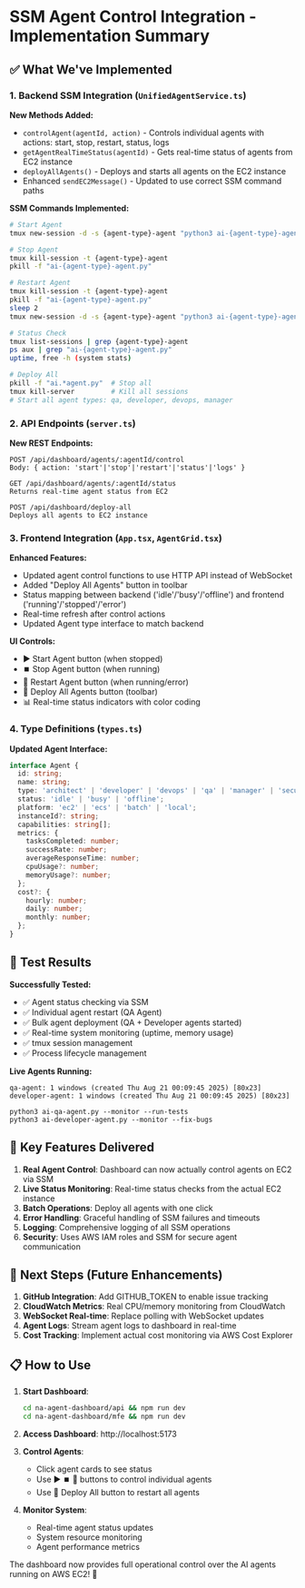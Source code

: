 # SSM Agent Control Integration - Implementation Summary

## ✅ What We've Implemented

### 1. Backend SSM Integration (`UnifiedAgentService.ts`)

**New Methods Added:**
- `controlAgent(agentId, action)` - Controls individual agents with actions: start, stop, restart, status, logs
- `getAgentRealTimeStatus(agentId)` - Gets real-time status of agents from EC2 instance
- `deployAllAgents()` - Deploys and starts all agents on the EC2 instance
- Enhanced `sendEC2Message()` - Updated to use correct SSM command paths

**SSM Commands Implemented:**
```bash
# Start Agent
tmux new-session -d -s {agent-type}-agent "python3 ai-{agent-type}-agent.py --monitor"

# Stop Agent  
tmux kill-session -t {agent-type}-agent
pkill -f "ai-{agent-type}-agent.py"

# Restart Agent
tmux kill-session -t {agent-type}-agent
pkill -f "ai-{agent-type}-agent.py"
sleep 2
tmux new-session -d -s {agent-type}-agent "python3 ai-{agent-type}-agent.py --monitor"

# Status Check
tmux list-sessions | grep {agent-type}-agent
ps aux | grep "ai-{agent-type}-agent.py"
uptime, free -h (system stats)

# Deploy All
pkill -f "ai.*agent.py"  # Stop all
tmux kill-server         # Kill all sessions
# Start all agent types: qa, developer, devops, manager
```

### 2. API Endpoints (`server.ts`)

**New REST Endpoints:**
```
POST /api/dashboard/agents/:agentId/control
Body: { action: 'start'|'stop'|'restart'|'status'|'logs' }

GET /api/dashboard/agents/:agentId/status
Returns real-time agent status from EC2

POST /api/dashboard/deploy-all  
Deploys all agents to EC2 instance
```

### 3. Frontend Integration (`App.tsx`, `AgentGrid.tsx`)

**Enhanced Features:**
- Updated agent control functions to use HTTP API instead of WebSocket
- Added "Deploy All Agents" button in toolbar  
- Status mapping between backend ('idle'/'busy'/'offline') and frontend ('running'/'stopped'/'error')
- Real-time refresh after control actions
- Updated Agent type interface to match backend

**UI Controls:**
- ▶️ Start Agent button (when stopped)
- ⏹️ Stop Agent button (when running)  
- 🔄 Restart Agent button (when running/error)
- 🚀 Deploy All Agents button (toolbar)
- 📊 Real-time status indicators with color coding

### 4. Type Definitions (`types.ts`)

**Updated Agent Interface:**
```typescript
interface Agent {
  id: string;
  name: string;
  type: 'architect' | 'developer' | 'devops' | 'qa' | 'manager' | 'security' | 'coordinator' | 'chat-voice';
  status: 'idle' | 'busy' | 'offline';
  platform: 'ec2' | 'ecs' | 'batch' | 'local';
  instanceId?: string;
  capabilities: string[];
  metrics: {
    tasksCompleted: number;
    successRate: number;
    averageResponseTime: number;
    cpuUsage?: number;
    memoryUsage?: number;
  };
  cost?: {
    hourly: number;
    daily: number;
    monthly: number;
  };
}
```

## 🧪 Test Results

**Successfully Tested:**
- ✅ Agent status checking via SSM
- ✅ Individual agent restart (QA Agent)
- ✅ Bulk agent deployment (QA + Developer agents started)
- ✅ Real-time system monitoring (uptime, memory usage)
- ✅ tmux session management
- ✅ Process lifecycle management

**Live Agents Running:**
```
qa-agent: 1 windows (created Thu Aug 21 00:09:45 2025) [80x23]
developer-agent: 1 windows (created Thu Aug 21 00:09:45 2025) [80x23]

python3 ai-qa-agent.py --monitor --run-tests
python3 ai-developer-agent.py --monitor --fix-bugs
```

## 🎯 Key Features Delivered

1. **Real Agent Control**: Dashboard can now actually control agents on EC2 via SSM
2. **Live Status Monitoring**: Real-time status checks from the actual EC2 instance  
3. **Batch Operations**: Deploy all agents with one click
4. **Error Handling**: Graceful handling of SSM failures and timeouts
5. **Logging**: Comprehensive logging of all SSM operations
6. **Security**: Uses AWS IAM roles and SSM for secure agent communication

## 🚀 Next Steps (Future Enhancements)

1. **GitHub Integration**: Add GITHUB_TOKEN to enable issue tracking
2. **CloudWatch Metrics**: Real CPU/memory monitoring from CloudWatch
3. **WebSocket Real-time**: Replace polling with WebSocket updates
4. **Agent Logs**: Stream agent logs to dashboard in real-time
5. **Cost Tracking**: Implement actual cost monitoring via AWS Cost Explorer

## 📋 How to Use

1. **Start Dashboard**: 
   ```bash
   cd na-agent-dashboard/api && npm run dev
   cd na-agent-dashboard/mfe && npm run dev
   ```

2. **Access Dashboard**: http://localhost:5173

3. **Control Agents**:
   - Click agent cards to see status
   - Use ▶️ ⏹️ 🔄 buttons to control individual agents
   - Use 🚀 Deploy All button to restart all agents

4. **Monitor System**: 
   - Real-time agent status updates
   - System resource monitoring
   - Agent performance metrics

The dashboard now provides full operational control over the AI agents running on AWS EC2! 🎉
